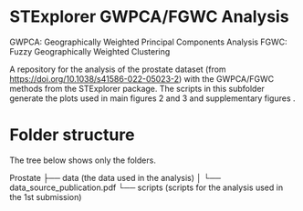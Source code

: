 # STExplorer GWPCA/FGWC Analysis

GWPCA: Geographically Weighted Principal Components Analysis
FGWC: Fuzzy Geographically Weighted Clustering

A repository for the analysis of the prostate dataset (from https://doi.org/10.1038/s41586-022-05023-2) with the GWPCA/FGWC methods from the STExplorer package. The scripts in this subfolder generate the plots used in main figures 2 and 3 and supplementary figures .

# Folder structure
The tree below shows only the folders.

Prostate
├── data 							(the data used in the analysis)
│    └── data_source_publication.pdf 
└── scripts							(scripts for the analysis used in the 1st submission)